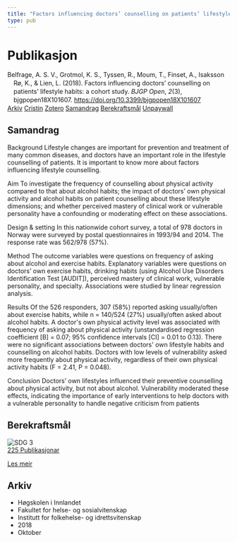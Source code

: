 ```yaml
---
title: "Factors influencing doctors’ counselling on patients’ lifestyle habits: a cohort study"
type: pub
---
```

<h1>Publikasjon</h1>
<article id="csl-bib-container-VU6V6VEV" class="csl-bib-container">
  <div class="csl-bib-body" style="line-height: 1.35; padding-left: 1em; text-indent:-1em;">
  <div class="csl-entry">Belfrage, A. S. V., Grotmol, K. S., Tyssen, R., Moum, T., Finset, A., Isaksson R&#xF8;, K., &amp; Lien, L. (2018). Factors influencing doctors&#x2019; counselling on patients&#x2019; lifestyle habits: a cohort study. <i>BJGP Open</i>, <i>2</i>(3), bjgpopen18X101607. <a href="https://doi.org/10.3399/bjgpopen18X101607">https://doi.org/10.3399/bjgpopen18X101607</a></div>
</div>
  <div class="csl-bib-buttons">
    <a href="#taxonomy-article-VU6V6VEV" class="csl-bib-button">Arkiv</a>
    <a href="https://app.cristin.no/results/show.jsf?id=1622435" alt="Cristin URL" class="csl-bib-button">Cristin</a>
    <a href="http://zotero.org/groups/5022929/items/VU6V6VEV" alt="Zotero URL" class="csl-bib-button">Zotero</a>
    <a href="#abstract-article-VU6V6VEV" class="csl-bib-button">Samandrag</a>
    <a href="#sdg-article-VU6V6VEV" class="csl-bib-button">Berekraftsmål</a>
    <a href="https://bjgpopen.org/content/bjgpoa/2/3/bjgpopen18X101607.full.pdf" class="csl-bib-button">Unpaywall</a>
  </div>
  <div id="csl-bib-meta-container-VU6V6VEV"></div>
</article>
<div id="csl-bib-meta-VU6V6VEV" class="csl-bib-meta">
  <article id="abstract-article-VU6V6VEV" class="abstract-article">
    <h1>Samandrag</h1>
    Background Lifestyle changes are important for prevention and treatment of many common diseases, and doctors have an important role in the lifestyle counselling of patients. It is important to know more about factors influencing lifestyle counselling. 
 
Aim To investigate the frequency of counselling about physical activity compared to that about alcohol habits; the impact of doctors’ own physical activity and alcohol habits on patient counselling about these lifestyle dimensions; and whether perceived mastery of clinical work or vulnerable personality have a confounding or moderating effect on these associations. 
 
Design &amp; setting In this nationwide cohort survey, a total of 978 doctors in Norway were surveyed by postal questionnaires in 1993/94 and 2014. The response rate was 562/978 (57%). 
 
Method The outcome variables were questions on frequency of asking about alcohol and exercise habits. Explanatory variables were questions on doctors’ own exercise habits, drinking habits (using Alcohol Use Disorders Identification Test [AUDIT]), perceived mastery of clinical work, vulnerable personality, and specialty. Associations were studied by linear regression analysis. 
 
Results Of the 526 responders, 307 (58%) reported asking usually/often about exercise habits, while n = 140/524 (27%) usually/often asked about alcohol habits. A doctor's own physical activity level was associated with frequency of asking about physical activity (unstandardised regression coefficient [B] = 0.07; 95% confidence intervals [CI] = 0.01 to 0.13). There were no significant associations between doctors' own lifestyle habits and counselling on alcohol habits. Doctors with low levels of vulnerability asked more frequently about physical activity, regardless of their own physical activity habits (F = 2.41, P = 0.048). 
 
Conclusion Doctors’ own lifestyles influenced their preventive counselling about physical activity, but not about alcohol. Vulnerability moderated these effects, indicating the importance of early interventions to help doctors with a vulnerable personality to handle negative criticism from patients
  </article>
  <article id="sdg-article-VU6V6VEV" class="sdg-article">
    <h1>Berekraftsmål</h1>
    <div class="sdg-container"><div id="sdg3" class="sdg">
<img src="{{< params subfolder >}}images/sdg/sdg03_no.png" class="image" alt="SDG 3">
<div class="sdg-overlay">
<a href="{{< params subfolder >}}no/archive/?sdg=3#archive" class="sdg-publication-count"><span>225</span> Publikasjonar</a>
<p><a href="https://www.fn.no/om-fn/fns-baerekraftsmaal/god-helse-og-livskvalitet?lang=nno-NO" class="sdg-read-more">Les meir</a></p>
</div>
</div></div>
  </article>
  <article id="taxonomy-article-VU6V6VEV" class="taxonomy-article">
    <h1>Arkiv</h1>
    <ul>
      <li>Høgskolen i Innlandet</li>
      <li>Fakultet for helse- og sosialvitenskap</li>
      <li>Institutt for folkehelse- og idrettsvitenskap</li>
      <li>2018</li>
      <li>Oktober</li>
    </ul>
  </article>
</div>
